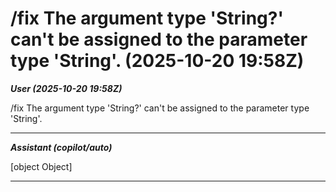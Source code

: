 <!-- Generated by SpecStory -->

<!-- vscode Session 88359d8a-6551-468e-ac42-1303bb2ef8a3 (2025-10-20 19:58Z) -->

# /fix The argument type 'String?' can't be assigned to the parameter type 'String'.  (2025-10-20 19:58Z)

_**User (2025-10-20 19:58Z)**_

/fix The argument type 'String?' can't be assigned to the parameter type 'String'. 

---

_**Assistant (copilot/auto)**_

[object Object]

---

